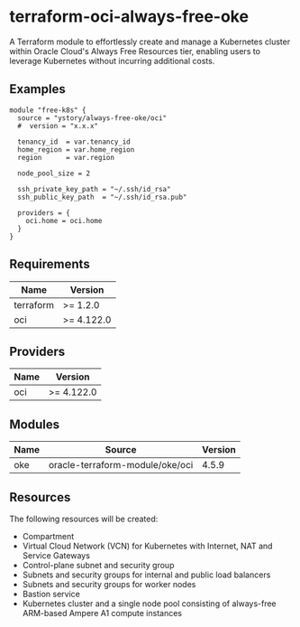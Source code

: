 # terraform-oci-always-free-oke

A Terraform module to effortlessly create and manage a Kubernetes cluster within Oracle Cloud's Always Free Resources
tier, enabling users to leverage Kubernetes without incurring additional costs.

## Examples

```hcl
module "free-k8s" {
  source = "ystory/always-free-oke/oci"
  #  version = "x.x.x"

  tenancy_id  = var.tenancy_id
  home_region = var.home_region
  region      = var.region

  node_pool_size = 2

  ssh_private_key_path = "~/.ssh/id_rsa"
  ssh_public_key_path  = "~/.ssh/id_rsa.pub"

  providers = {
    oci.home = oci.home
  }
}
```

## Requirements

| Name      | Version    |
|-----------|------------|
| terraform | >= 1.2.0   |
| oci       | >= 4.122.0 |

## Providers

| Name | Version    |
|------|------------|
| oci  | >= 4.122.0 |

## Modules

| Name | Source                          | Version |
|------|---------------------------------|---------|
| oke  | oracle-terraform-module/oke/oci | 4.5.9   |

## Resources

The following resources will be created:

* Compartment
* Virtual Cloud Network (VCN) for Kubernetes with Internet, NAT and Service Gateways
* Control-plane subnet and security group
* Subnets and security groups for internal and public load balancers
* Subnets and security groups for worker nodes
* Bastion service
* Kubernetes cluster and a single node pool consisting of always-free ARM-based Ampere A1 compute instances
